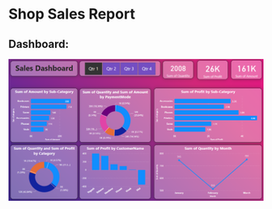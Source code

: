 # Shop Sales Report

## Dashboard:
![Sales-dashboard-shop.png](https://github.com/Balpreet1003/Shop-Sales-Report/blob/main/Sales-dashboard-shop.png)
